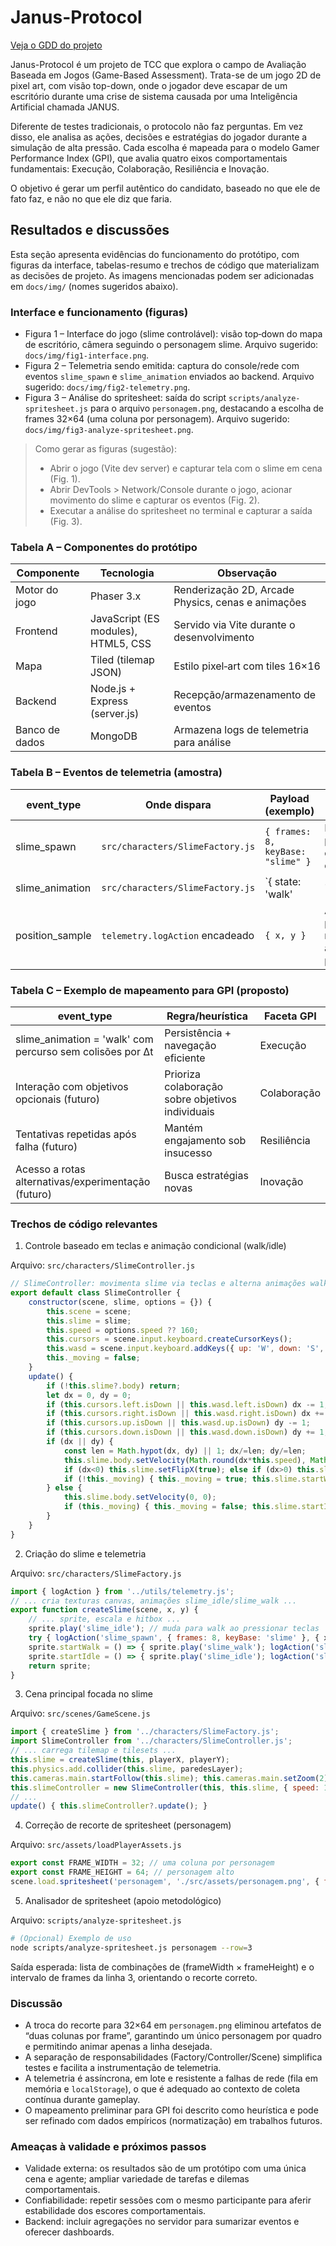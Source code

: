 # Janus-Protocol

[Veja o GDD do projeto](./gdd.md)


Janus-Protocol é um projeto de TCC que explora o campo de Avaliação Baseada em Jogos (Game-Based Assessment). Trata-se de um jogo 2D de pixel art, com visão top-down, onde o jogador deve escapar de um escritório durante uma crise de sistema causada por uma Inteligência Artificial chamada JANUS.

Diferente de testes tradicionais, o protocolo não faz perguntas. Em vez disso, ele analisa as ações, decisões e estratégias do jogador durante a simulação de alta pressão. Cada escolha é mapeada para o modelo Gamer Performance Index (GPI), que avalia quatro eixos comportamentais fundamentais: Execução, Colaboração, Resiliência e Inovação.

O objetivo é gerar um perfil autêntico do candidato, baseado no que ele de fato faz, e não no que ele diz que faria.


## Resultados e discussões

Esta seção apresenta evidências do funcionamento do protótipo, com figuras da interface, tabelas-resumo e trechos de código que materializam as decisões de projeto. As imagens mencionadas podem ser adicionadas em `docs/img/` (nomes sugeridos abaixo).

### Interface e funcionamento (figuras)

- Figura 1 – Interface do jogo (slime controlável): visão top‑down do mapa de escritório, câmera seguindo o personagem slime. Arquivo sugerido: `docs/img/fig1-interface.png`.
- Figura 2 – Telemetria sendo emitida: captura do console/rede com eventos `slime_spawn` e `slime_animation` enviados ao backend. Arquivo sugerido: `docs/img/fig2-telemetry.png`.
- Figura 3 – Análise do spritesheet: saída do script `scripts/analyze-spritesheet.js` para o arquivo `personagem.png`, destacando a escolha de frames 32×64 (uma coluna por personagem). Arquivo sugerido: `docs/img/fig3-analyze-spritesheet.png`.

> Como gerar as figuras (sugestão):
> - Abrir o jogo (Vite dev server) e capturar tela com o slime em cena (Fig. 1).
> - Abrir DevTools > Network/Console durante o jogo, acionar movimento do slime e capturar os eventos (Fig. 2).
> - Executar a análise do spritesheet no terminal e capturar a saída (Fig. 3).

### Tabela A – Componentes do protótipo

| Componente | Tecnologia | Observação |
|---|---|---|
| Motor do jogo | Phaser 3.x | Renderização 2D, Arcade Physics, cenas e animações |
| Frontend | JavaScript (ES modules), HTML5, CSS | Servido via Vite durante o desenvolvimento |
| Mapa | Tiled (tilemap JSON) | Estilo pixel‑art com tiles 16×16 |
| Backend | Node.js + Express (server.js) | Recepção/armazenamento de eventos |
| Banco de dados | MongoDB | Armazena logs de telemetria para análise |

### Tabela B – Eventos de telemetria (amostra)

| event_type | Onde dispara | Payload (exemplo) | Finalidade |
|---|---|---|---|
| slime_spawn | `src/characters/SlimeFactory.js` | `{ frames: 8, keyBase: "slime" }` | Marcar presença e contexto do agente |
| slime_animation | `src/characters/SlimeFactory.js` | `{ state: 'walk' | 'idle' }` | Estado animado (input/no‑input) |
| position_sample | `telemetry.logAction` encadeado | `{ x, y }` | Amostrar posição relacionada ao evento principal |

### Tabela C – Exemplo de mapeamento para GPI (proposto)

| event_type | Regra/heurística | Faceta GPI |
|---|---|---|
| slime_animation = 'walk' com percurso sem colisões por Δt | Persistência + navegação eficiente | Execução |
| Interação com objetivos opcionais (futuro) | Prioriza colaboração sobre objetivos individuais | Colaboração |
| Tentativas repetidas após falha (futuro) | Mantém engajamento sob insucesso | Resiliência |
| Acesso a rotas alternativas/experimentação (futuro) | Busca estratégias novas | Inovação |

### Trechos de código relevantes

1) Controle baseado em teclas e animação condicional (walk/idle)

Arquivo: `src/characters/SlimeController.js`

```js
// SlimeController: movimenta slime via teclas e alterna animações walk/idle
export default class SlimeController {
	constructor(scene, slime, options = {}) {
		this.scene = scene;
		this.slime = slime;
		this.speed = options.speed ?? 160;
		this.cursors = scene.input.keyboard.createCursorKeys();
		this.wasd = scene.input.keyboard.addKeys({ up: 'W', down: 'S', left: 'A', right: 'D' });
		this._moving = false;
	}
	update() {
		if (!this.slime?.body) return;
		let dx = 0, dy = 0;
		if (this.cursors.left.isDown || this.wasd.left.isDown) dx -= 1;
		if (this.cursors.right.isDown || this.wasd.right.isDown) dx += 1;
		if (this.cursors.up.isDown || this.wasd.up.isDown) dy -= 1;
		if (this.cursors.down.isDown || this.wasd.down.isDown) dy += 1;
		if (dx || dy) {
			const len = Math.hypot(dx, dy) || 1; dx/=len; dy/=len;
			this.slime.body.setVelocity(Math.round(dx*this.speed), Math.round(dy*this.speed));
			if (dx<0) this.slime.setFlipX(true); else if (dx>0) this.slime.setFlipX(false);
			if (!this._moving) { this._moving = true; this.slime.startWalk?.(); }
		} else {
			this.slime.body.setVelocity(0, 0);
			if (this._moving) { this._moving = false; this.slime.startIdle?.(); }
		}
	}
}
```

2) Criação do slime e telemetria

Arquivo: `src/characters/SlimeFactory.js`

```js
import { logAction } from '../utils/telemetry.js';
// ... cria texturas canvas, animações slime_idle/slime_walk ...
export function createSlime(scene, x, y) {
	// ... sprite, escala e hitbox ...
	sprite.play('slime_idle'); // muda para walk ao pressionar teclas
	try { logAction('slime_spawn', { frames: 8, keyBase: 'slime' }, { x, y }); } catch {}
	sprite.startWalk = () => { sprite.play('slime_walk'); logAction('slime_animation', { state: 'walk' }, { x: sprite.x, y: sprite.y }); };
	sprite.startIdle = () => { sprite.play('slime_idle'); logAction('slime_animation', { state: 'idle' }, { x: sprite.x, y: sprite.y }); };
	return sprite;
}
```

3) Cena principal focada no slime

Arquivo: `src/scenes/GameScene.js`

```js
import { createSlime } from '../characters/SlimeFactory.js';
import SlimeController from '../characters/SlimeController.js';
// ... carrega tilemap e tilesets ...
this.slime = createSlime(this, playerX, playerY);
this.physics.add.collider(this.slime, paredesLayer);
this.cameras.main.startFollow(this.slime); this.cameras.main.setZoom(2);
this.slimeController = new SlimeController(this, this.slime, { speed: 160 });
// ...
update() { this.slimeController?.update(); }
```

4) Correção de recorte de spritesheet (personagem)

Arquivo: `src/assets/loadPlayerAssets.js`

```js
export const FRAME_WIDTH = 32; // uma coluna por personagem
export const FRAME_HEIGHT = 64; // personagem alto
scene.load.spritesheet('personagem', './src/assets/personagem.png', { frameWidth: FRAME_WIDTH, frameHeight: FRAME_HEIGHT });
```

5) Analisador de spritesheet (apoio metodológico)

Arquivo: `scripts/analyze-spritesheet.js`

```bash
# (Opcional) Exemplo de uso
node scripts/analyze-spritesheet.js personagem --row=3
```

Saída esperada: lista de combinações de (frameWidth × frameHeight) e o intervalo de frames da linha 3, orientando o recorte correto.

### Discussão

- A troca do recorte para 32×64 em `personagem.png` eliminou artefatos de “duas colunas por frame”, garantindo um único personagem por quadro e permitindo animar apenas a linha desejada.
- A separação de responsabilidades (Factory/Controller/Scene) simplifica testes e facilita a instrumentação de telemetria.
- A telemetria é assíncrona, em lote e resistente a falhas de rede (fila em memória e `localStorage`), o que é adequado ao contexto de coleta contínua durante gameplay.
- O mapeamento preliminar para GPI foi descrito como heurística e pode ser refinado com dados empíricos (normatização) em trabalhos futuros.

### Ameaças à validade e próximos passos

- Validade externa: os resultados são de um protótipo com uma única cena e agente; ampliar variedade de tarefas e dilemas comportamentais.
- Confiabilidade: repetir sessões com o mesmo participante para aferir estabilidade dos escores comportamentais.
- Backend: incluir agregações no servidor para sumarizar eventos e oferecer dashboards.

